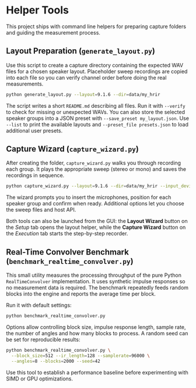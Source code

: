 # Helper Tools

This project ships with command line helpers for preparing capture folders and guiding the measurement process.

## Layout Preparation (`generate_layout.py`)

Use this script to create a capture directory containing the expected WAV files for a chosen speaker layout. Placeholder sweep recordings are copied into each file so you can verify channel order before doing the real measurements.

```bash
python generate_layout.py --layout=9.1.6 --dir=data/my_hrir
```

The script writes a short `README.md` describing all files. Run it with `--verify` to check for missing or unexpected WAVs. You can also store the selected speaker groups into a JSON preset with `--save_preset my_layout.json`. Use `--list` to print the available layouts and `--preset_file presets.json` to load additional user presets.

## Capture Wizard (`capture_wizard.py`)

After creating the folder, `capture_wizard.py` walks you through recording each group. It plays the appropriate sweep (stereo or mono) and saves the recordings in sequence.

```bash
python capture_wizard.py --layout=9.1.6 --dir=data/my_hrir --input_device='USB mic' --output_device='DAC'
```

The wizard prompts you to insert the microphones, position for each speaker group and confirm when ready. Additional options let you choose the sweep files and host API.

Both tools can also be launched from the GUI: the **Layout Wizard** button on the *Setup* tab opens the layout helper, while the **Capture Wizard** button on the *Execution* tab starts the step-by-step recorder.

## Real-Time Convolver Benchmark (`benchmark_realtime_convolver.py`)

This small utility measures the processing throughput of the pure Python
`RealTimeConvolver` implementation. It uses synthetic impulse responses so
no measurement data is required. The benchmark repeatedly feeds random
blocks into the engine and reports the average time per block.

Run it with default settings:

```bash
python benchmark_realtime_convolver.py
```

Options allow controlling block size, impulse response length, sample rate,
the number of angles and how many blocks to process. A random seed can be set
for reproducible results:

```bash
python benchmark_realtime_convolver.py \
  --block_size=512 --ir_length=128 --samplerate=96000 \
  --angles=8 --blocks=2000 --seed=42
```

Use this tool to establish a performance baseline before experimenting with
SIMD or GPU optimizations.